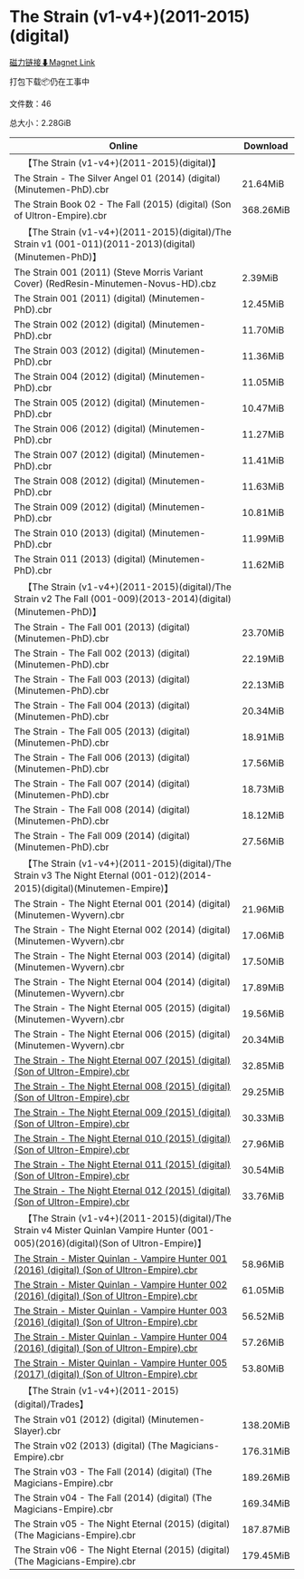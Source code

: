 # The Strain (v1-v4+)(2011-2015)(digital)

[磁力链接⬇Magnet Link](magnet:?xt=urn:btih:53d61c572006971ce0d8eb8bbbef482231963800&dn=The%20Strain%20%28v1-v4%2B%29%282011-2015%29%28digital%29)

打包下载📦仍在工事中

文件数：46

总大小：2.28GiB

Online | Download
--- | ---
&emsp;【The Strain (v1-v4+)(2011-2015)(digital)】 | 
The Strain - The Silver Angel 01 (2014) (digital) (Minutemen-PhD).cbr | 21.64MiB
The Strain Book 02 - The Fall (2015) (digital) (Son of Ultron-Empire).cbr | 368.26MiB
&emsp;【The Strain (v1-v4+)(2011-2015)(digital)/The Strain v1 (001-011)(2011-2013)(digital)(Minutemen-PhD)】 | 
The Strain 001 (2011) (Steve Morris Variant Cover) (RedResin-Minutemen-Novus-HD).cbz | 2.39MiB
The Strain 001 (2011) (digital) (Minutemen-PhD).cbr | 12.45MiB
The Strain 002 (2012) (digital) (Minutemen-PhD).cbr | 11.70MiB
The Strain 003 (2012) (digital) (Minutemen-PhD).cbr | 11.36MiB
The Strain 004 (2012) (digital) (Minutemen-PhD).cbr | 11.05MiB
The Strain 005 (2012) (digital) (Minutemen-PhD).cbr | 10.47MiB
The Strain 006 (2012) (digital) (Minutemen-PhD).cbr | 11.27MiB
The Strain 007 (2012) (digital) (Minutemen-PhD).cbr | 11.41MiB
The Strain 008 (2012) (digital) (Minutemen-PhD).cbr | 11.63MiB
The Strain 009 (2012) (digital) (Minutemen-PhD).cbr | 10.81MiB
The Strain 010 (2013) (digital) (Minutemen-PhD).cbr | 11.99MiB
The Strain 011 (2013) (digital) (Minutemen-PhD).cbr | 11.62MiB
&emsp;【The Strain (v1-v4+)(2011-2015)(digital)/The Strain v2 The Fall (001-009)(2013-2014)(digital)(Minutemen-PhD)】 | 
The Strain - The Fall 001 (2013) (digital) (Minutemen-PhD).cbr | 23.70MiB
The Strain - The Fall 002 (2013) (digital) (Minutemen-PhD).cbr | 22.19MiB
The Strain - The Fall 003 (2013) (digital) (Minutemen-PhD).cbr | 22.13MiB
The Strain - The Fall 004 (2013) (digital) (Minutemen-PhD).cbr | 20.34MiB
The Strain - The Fall 005 (2013) (digital) (Minutemen-PhD).cbr | 18.91MiB
The Strain - The Fall 006 (2013) (digital) (Minutemen-PhD).cbr | 17.56MiB
The Strain - The Fall 007 (2014) (digital) (Minutemen-PhD).cbr | 18.73MiB
The Strain - The Fall 008 (2014) (digital) (Minutemen-PhD).cbr | 18.12MiB
The Strain - The Fall 009 (2014) (digital) (Minutemen-PhD).cbr | 27.56MiB
&emsp;【The Strain (v1-v4+)(2011-2015)(digital)/The Strain v3 The Night Eternal (001-012)(2014-2015)(digital)(Minutemen-Empire)】 | 
The Strain - The Night Eternal 001 (2014) (digital) (Minutemen-Wyvern).cbr | 21.96MiB
The Strain - The Night Eternal 002 (2014) (digital) (Minutemen-Wyvern).cbr | 17.06MiB
The Strain - The Night Eternal 003 (2014) (digital) (Minutemen-Wyvern).cbr | 17.50MiB
The Strain - The Night Eternal 004 (2014) (digital) (Minutemen-Wyvern).cbr | 17.89MiB
The Strain - The Night Eternal 005 (2015) (digital) (Minutemen-Wyvern).cbr | 19.56MiB
The Strain - The Night Eternal 006 (2015) (digital) (Minutemen-Wyvern).cbr | 20.34MiB
[The Strain - The Night Eternal 007 (2015) (digital) (Son of Ultron-Empire).cbr](https://github.com/alicewish/markdown/blob/master/comic/Strain-Night-Eternal-007-2015-digital-Son-of-Ultron-Empire-cbr.md) | 32.85MiB
[The Strain - The Night Eternal 008 (2015) (digital) (Son of Ultron-Empire).cbr](https://github.com/alicewish/markdown/blob/master/comic/Strain-Night-Eternal-008-2015-digital-Son-of-Ultron-Empire-cbr.md) | 29.25MiB
[The Strain - The Night Eternal 009 (2015) (digital) (Son of Ultron-Empire).cbr](https://github.com/alicewish/markdown/blob/master/comic/Strain-Night-Eternal-009-2015-digital-Son-of-Ultron-Empire-cbr.md) | 30.33MiB
[The Strain - The Night Eternal 010 (2015) (digital) (Son of Ultron-Empire).cbr](https://github.com/alicewish/markdown/blob/master/comic/Strain-Night-Eternal-010-2015-digital-Son-of-Ultron-Empire-cbr.md) | 27.96MiB
[The Strain - The Night Eternal 011 (2015) (digital) (Son of Ultron-Empire).cbr](https://github.com/alicewish/markdown/blob/master/comic/Strain-Night-Eternal-011-2015-digital-Son-of-Ultron-Empire-cbr.md) | 30.54MiB
[The Strain - The Night Eternal 012 (2015) (digital) (Son of Ultron-Empire).cbr](https://github.com/alicewish/markdown/blob/master/comic/Strain-Night-Eternal-012-2015-digital-Son-of-Ultron-Empire-cbr.md) | 33.76MiB
&emsp;【The Strain (v1-v4+)(2011-2015)(digital)/The Strain v4 Mister Quinlan Vampire Hunter (001-005)(2016)(digital)(Son of Ultron-Empire)】 | 
[The Strain - Mister Quinlan - Vampire Hunter 001 (2016) (digital) (Son of Ultron-Empire).cbr](https://github.com/alicewish/markdown/blob/master/comic/Strain-Mister-Quinlan-Vampire-Hunter-001-2016-digital-Son-of-Ultron-Empire-cbr.md) | 58.96MiB
[The Strain - Mister Quinlan - Vampire Hunter 002 (2016) (digital) (Son of Ultron-Empire).cbr](https://github.com/alicewish/markdown/blob/master/comic/Strain-Mister-Quinlan-Vampire-Hunter-002-2016-digital-Son-of-Ultron-Empire-cbr.md) | 61.05MiB
[The Strain - Mister Quinlan - Vampire Hunter 003 (2016) (digital) (Son of Ultron-Empire).cbr](https://github.com/alicewish/markdown/blob/master/comic/Strain-Mister-Quinlan-Vampire-Hunter-003-2016-digital-Son-of-Ultron-Empire-cbr.md) | 56.52MiB
[The Strain - Mister Quinlan - Vampire Hunter 004 (2016) (digital) (Son of Ultron-Empire).cbr](https://github.com/alicewish/markdown/blob/master/comic/Strain-Mister-Quinlan-Vampire-Hunter-004-2016-digital-Son-of-Ultron-Empire-cbr.md) | 57.26MiB
[The Strain - Mister Quinlan - Vampire Hunter 005 (2017) (digital) (Son of Ultron-Empire).cbr](https://github.com/alicewish/markdown/blob/master/comic/Strain-Mister-Quinlan-Vampire-Hunter-005-2017-digital-Son-of-Ultron-Empire-cbr.md) | 53.80MiB
&emsp;【The Strain (v1-v4+)(2011-2015)(digital)/Trades】 | 
The Strain v01 (2012) (digital) (Minutemen-Slayer).cbr | 138.20MiB
The Strain v02 (2013) (digital) (The Magicians-Empire).cbr | 176.31MiB
The Strain v03 - The Fall (2014) (digital) (The Magicians-Empire).cbr | 189.26MiB
The Strain v04 - The Fall (2014) (digital) (The Magicians-Empire).cbr | 169.34MiB
The Strain v05 - The Night Eternal (2015) (digital) (The Magicians-Empire).cbr | 187.87MiB
The Strain v06 - The Night Eternal (2015) (digital) (The Magicians-Empire).cbr | 179.45MiB